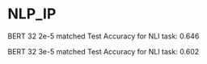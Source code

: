 # NLP_IP
BERT 32 2e-5 matched Test Accuracy for NLI task: 0.646

BERT 32 3e-5 matched Test Accuracy for NLI task: 0.602